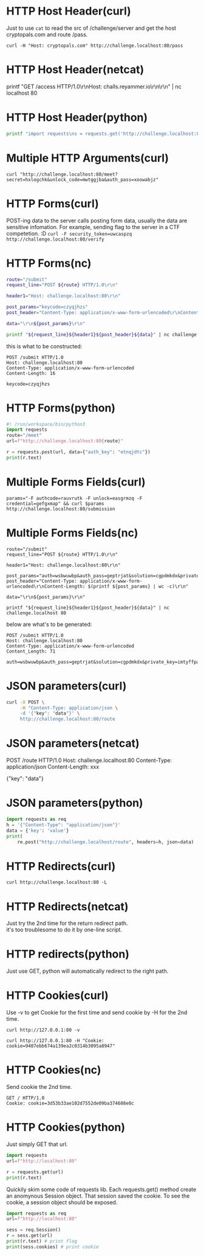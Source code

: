 # HTTP Host Header(curl)
Just to use `cat` to read the src of /challenge/server and get the host cryptopals.com and route /pass.
```ans
curl -H "Host: cryptopals.com" http://challenge.localhost:80/pass
```

# HTTP Host Header(netcat)
printf "GET /access HTTP/1.0\r\nHost: challs.reyammer.io\r\n\r\n" | nc localhost 80

# HTTP Host Header(python)
```sh
printf "import requests\ns = requests.get('http://challenge.localhost:80/complete', headers={'Host': 'net-force.nl'}).text; print(s)" | python3
```

# Multiple HTTP Arguments(curl)
`curl "http://challenge.localhost:80/meet?secret=hxlogchk&unlock_code=mwtggjba&auth_pass=xoowabjz"`

# HTTP Forms(curl)
POST-ing data to the server calls posting form data, usually the data are sensitive infomation.
For example, sending flag to the server in a CTF competetion. :D
`curl -F security_token=uwcaspzq http://challenge.localhost:80/verify`


# HTTP Forms(nc)
```sh
route="/submit"
request_line="POST ${route} HTTP/1.0\r\n"

header1="Host: challenge.localhost:80\r\n"

post_params="keycode=czyqjhzs"
post_header="Content-Type: application/x-www-form-urlencoded\r\nContent-Length: $(printf ${post_params} | wc -c)\r\n"

data="\r\n${post_params}\r\n"

printf "${request_line}${header1}${post_header}${data}" | nc challenge.localhost 80
```
this is what to be constructed: 
```plaintext
POST /submit HTTP/1.0
Host: challenge.localhost:80
Content-Type: application/x-www-form-urlencoded
Content-Length: 16

keycode=czyqjhzs
```


# HTTP Forms(python)
```python
#! /run/workspace/bin/python3
import requests
route="/meet"
url=f"http://challenge.localhost:80{route}"

r = requests.post(url, data={"auth_key": "etnqjdtc"})
print(r.text)
```

# Multiple Forms Fields(curl)
`params="-F authcode=rauvrutk -F unlock=easgrmzq -F credential=gefgxmap" && curl $params http://challenge.localhost:80/submission`

# Multiple Forms Fields(nc)
```
route="/submit"
request_line="POST ${route} HTTP/1.0\r\n"

header1="Host: challenge.localhost:80\r\n"

post_params="auth=wsbwuwbp&auth_pass=geptrjat&solution=cgpdmkdx&private_key=imtyffpa"
post_header="Content-Type: application/x-www-form-urlencoded\r\nContent-Length: $(printf ${post_params} | wc -c)\r\n"

data="\r\n${post_params}\r\n"

printf "${request_line}${header1}${post_header}${data}" | nc challenge.localhost 80
```
below are what's to be generated:
```
POST /submit HTTP/1.0
Host: challenge.localhost:80
Content-Type: application/x-www-form-urlencoded
Content_Length: 71

auth=wsbwuwbp&auth_pass=geptrjat&solution=cgpdmkdx&private_key=imtyffpa
```

# JSON parameters(curl)
```sh
curl -X POST \
     -H "Content-Type: application/json \
     -d '{"key": "data"}' \
     http://challenge.localhost:80/route
```


# JSON parameters(netcat)
POST /route HTTP/1.0
Host: challenge.localhost:80
Content-Type: application/json
Content-Length: xxx

{"key": "data"}

# JSON parameters(python)
```python
import requests as req
h = '{"Content-Type": "application/json"}'
data = {'key': 'value'}
print(
    re.post("http://challenge.localhost/route", headers=h, json=data)
```

# HTTP Redirects(curl)
`curl http://challenge.localhost:80 -L`

# HTTP Redirects(netcat)
Just try the 2nd time for the return redirect path.  
it's too troublesome to do it by one-line script.

# HTTP redirects(python)
Just use GET, python will automatically redirect to the right path.


# HTTP Cookies(curl)
Use -v to get Cookie for the first time and send cookie by -H for the 2nd time.

`curl http://127.0.0.1:80 -v`

`curl http://127.0.0.1:80 -H "Cookie: cookie=9407ebb674a139ea2c0314b3095a8947"`

# HTTP Cookies(nc)
Send cookie the 2nd time.
```
GET / HTTP/1.0
Cookie: cookie=3d53b33ae102d7552de09ba374608e0c
```

# HTTP Cookies(python)
Just simply GET that url. 
```python
import requests
url=f"http://localhost:80"

r = requests.get(url)
print(r.text)
```
Quickily skim some code of requests lib.
Each requests.get() method create an anomynous Session object. That session saved the cookie.
To see the cookie, a session object should be exposed.
```python
import requests as req
url=f"http://localhost:80"

sess = req.Session()
r = sess.get(url)
print(r.text) # print flag
print(sess.cookies) # print cookie
```

